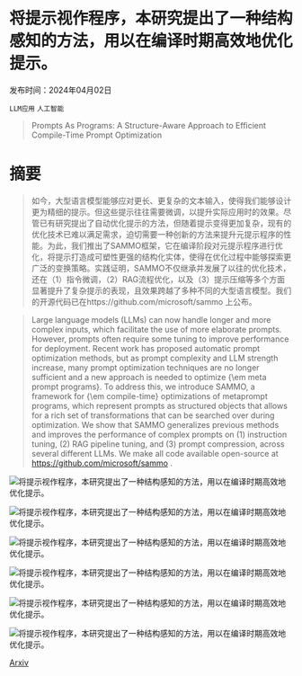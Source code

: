 # 将提示视作程序，本研究提出了一种结构感知的方法，用以在编译时期高效地优化提示。

发布时间：2024年04月02日

`LLM应用` `人工智能`

> Prompts As Programs: A Structure-Aware Approach to Efficient Compile-Time Prompt Optimization

# 摘要

> 如今，大型语言模型能够应对更长、更复杂的文本输入，使得我们能够设计更为精细的提示。但这些提示往往需要微调，以提升实际应用时的效果。尽管已有研究提出了自动优化提示的方法，但随着提示变得更加复杂，现有的优化技术已难以满足需求，迫切需要一种创新的方法来提升元提示程序的性能。为此，我们推出了SAMMO框架，它在编译阶段对元提示程序进行优化，将提示打造成可塑性更强的结构化实体，使得在优化过程中能够探索更广泛的变换策略。实践证明，SAMMO不仅继承并发展了以往的优化技术，还在（1）指令微调，（2）RAG流程优化，以及（3）提示压缩等多个方面显著提升了复杂提示的表现，且效果跨越了多种不同的大型语言模型。我们的开源代码已在https://github.com/microsoft/sammo 上公布。

> Large language models (LLMs) can now handle longer and more complex inputs, which facilitate the use of more elaborate prompts. However, prompts often require some tuning to improve performance for deployment. Recent work has proposed automatic prompt optimization methods, but as prompt complexity and LLM strength increase, many prompt optimization techniques are no longer sufficient and a new approach is needed to optimize {\em meta prompt programs}. To address this, we introduce SAMMO, a framework for {\em compile-time} optimizations of metaprompt programs, which represent prompts as structured objects that allows for a rich set of transformations that can be searched over during optimization. We show that SAMMO generalizes previous methods and improves the performance of complex prompts on (1) instruction tuning, (2) RAG pipeline tuning, and (3) prompt compression, across several different LLMs.
  We make all code available open-source at https://github.com/microsoft/sammo .

![将提示视作程序，本研究提出了一种结构感知的方法，用以在编译时期高效地优化提示。](../../../paper_images/2404.02319/overview.png)

![将提示视作程序，本研究提出了一种结构感知的方法，用以在编译时期高效地优化提示。](../../../paper_images/2404.02319/x1.png)

![将提示视作程序，本研究提出了一种结构感知的方法，用以在编译时期高效地优化提示。](../../../paper_images/2404.02319/x2.png)

![将提示视作程序，本研究提出了一种结构感知的方法，用以在编译时期高效地优化提示。](../../../paper_images/2404.02319/x3.png)

![将提示视作程序，本研究提出了一种结构感知的方法，用以在编译时期高效地优化提示。](../../../paper_images/2404.02319/x4.png)

![将提示视作程序，本研究提出了一种结构感知的方法，用以在编译时期高效地优化提示。](../../../paper_images/2404.02319/x5.png)

[Arxiv](https://arxiv.org/abs/2404.02319)